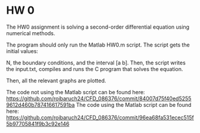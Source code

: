 # HW 0
The HW0 assignment is solving a second-order differential equation using numerical methods.

The program should only run the Matlab HW0.m script. The script gets the initial values: 

N, the boundary conditions, and the interval [a b]. Then, the script writes the input.txt, compiles and runs the C program that solves the equation.

Then, all the relevant graphs are plotted.

The code not using the Matlab script can be found here: https://github.com/roibaruch24/CFD_086376/commit/84007d75f40ed52559612d460b787416617591ba
The code using the Matlab script can be found here: https://github.com/roibaruch24/CFD_086376/commit/96ea68fa531ecec515f5b97705841f9b3c92e146
